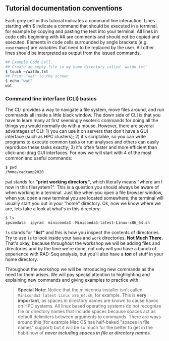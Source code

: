 ## Tutorial documentation conventions
Each grey cell in this tutorial indicates a command line interaction. Lines starting with $ indicate a command that should be executed in a terminal, for example by copying and pasting the text into your terminal. All lines in code cells beginning with ## are comments and should not be copied and executed. Elements in code cells surrounded by angle brackets (e.g. `<username>`) are variables that need to be replaced by the user. All other lines should be interpreted as output from the issued commands.

```bash
## Example Code Cell.
## Create an empty file in my home directory called `watdo.txt`
$ touch ~/watdo.txt
## Print "wat" to the screen
$ echo "wat"
wat
```

### Command line interface (CLI) basics
The CLI provides a way to navigate a file system, move files around, and run
commands all inside a little black window. The down side of CLI is that you
have to learn many at first seemingly esoteric commands for doing all the
things you would normally do with a mouse. However, there are several advantages
of CLI: 1) you can use it on servers that don't have a GUI interface (such as
HPC clusters); 2) it's scriptable, so you can write programs to execute common
tasks or run analyses and others can easily reproduce these tasks exactly; 3)
it's often faster and more efficient than click-and-drag GUI interfaces. For
now we will start with 4 of the most common and useful commands:

```bash
$ pwd
/home/radcamp2020
```
`pwd` stands for **"print working directory"**, which literally means "where
am I now in this filesystem?". This is a question you should always be aware
of when working in a terminal. Just like when you open a file browser window,
when you open a new terminal you are located somewhere; the terminal will
usually start you out in your "home" directory. Ok, now we know where we are,
lets take a look at what's in this directory:

```bash
$ ls
ipsimdata  ipyrad  miniconda3  Miniconda3-latest-Linux-x86_64.sh
```

`ls` stands for **"list"** and this is how you inspect the contents of
directories. Try to use `ls` to look inside your `home` and `work` directories.
**Not Much There.** That's okay, because throughout the workshop we will be
adding files and directories and by the time we're done, not only will you have
a bunch of experience with RAD-Seq analysis, but you'll also have a ***ton*** of
stuff in your home directory.

Throughout the workshop we will be introducing new commands as the need for them
arises. We will pay special attention to highlighting and explaining new commands
and giving examples to practice with.

> **Special Note:** Notice that the miniconda installer isn't called
`Miniconda3 latest Linux x86_64.sh`, for example. This is **very important**,
as spaces in directory names are known to cause havoc on HPC systems. All linux
based operating systems do not recognize file or directory names that include
spaces because spaces act as default delimiters between arguments to commands.
There are ways around this (for example Mac OS has half-baked "spaces in file
names" support) but it will be so much for the better to get in the habit now
of ***never including spaces in file or directory names***.

